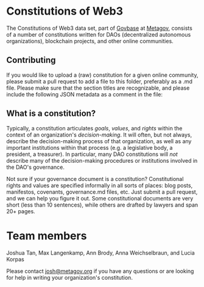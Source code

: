 # Constitutions of Web3

The Constitutions of Web3 data set, part of [Govbase](https://govbase.metagov.org) at [Metagov](https://metagov.org), consists of a number of constitutions written for DAOs (decentralized autonomous organizations), blockchain projects, and other online communities.

## Contributing

If you would like to upload a (raw) constitution for a given online community, please submit a pull request to add a file to this folder, preferably as a .md file. Please make sure that the section titles are recognizable, and please include the following JSON metadata as a comment in the file:

<!-- 
{ 
"@context": "https://constitutions.metagov.org",
"type": "constitution",
“title”: “<title of the document>”,
“name”: “<name of the DAO>”,
“daoURI”: “<URI of daoURI, see EIP-4824>”,
“dateCreated”: “<YYYY-MM-DD>”,
“dateModified”: “<YYYY-MM-DD>”,
“previousConstitutionURI”: “<URI>”,
“inForce”: “<True, False>”
}
-->

## What is a constitution?

Typically, a constitution articulates *goals*,  *values*, and *rights* within the context of an organization's *decision-making*. It will often, but not always, describe the decision-making process of that organization, as well as any important institutions within that process (e.g. a legislative body, a president, a treasurer). In particular, many DAO constitutions will *not* describe many of the decision-making procedures or institutions involved in the DAO's governance.

Not sure if your governance document is a constitution? Constitutional rights and values are specified informally in all sorts of places: blog posts, manifestos, covenants, governance.md files, etc. Just submit a pull request, and we can help you figure it out. Some constitutional documents are very short (less than 10 sentences), while others are drafted by lawyers and span 20+ pages.

# Team members
Joshua Tan, Max Langenkamp, Ann Brody, Anna Weichselbraun, and Lucia Korpas

Please contact josh@metagov.org if you have any questions or are looking for help in writing your organization's constitution.
